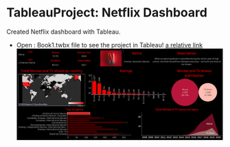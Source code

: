 # TableauProject: Netflix Dashboard
Created Netflix dashboard with Tableau.

* Open :
Book1.twbx file to see the project in Tableau!
[a relative link](Book1.twbx)
![alt text](NetflixDashboardImage.png)
